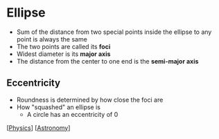 # Ellipse

- Sum of the distance from two special points inside the ellipse to any point is always the same
- The two points are called its **foci**
- Widest diameter is its **major axis**
- The distance from the center to one end is the **semi-major axis**

## Eccentricity

- Roundness is determined by how close the foci are
- How "squashed" an ellipse is
  - A circle has an eccentricity of 0

[[Physics]] [[Astronomy]]

[//begin]: # "Autogenerated link references for markdown compatibility"
[Physics]: physics "Physics"
[Astronomy]: astronomy "Astronomy"
[//end]: # "Autogenerated link references"